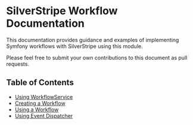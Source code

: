 # SilverStripe Workflow Documentation

This documentation provides guidance and examples of implementing Symfony workflows with SilverStripe using this module.

Please feel free to submit your own contributions to this document as pull requests.

## Table of Contents

- [Using WorkflowService](./workflow-service.md)
- [Creating a Workflow](./creating-workflow.md)
- [Using a Workflow](./using-workflow.md)
- [Using Event Dispatcher](./using-event-dispatcher.md)